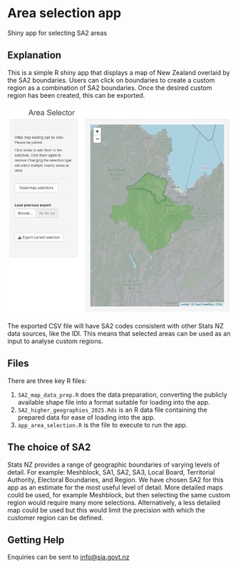 # Area selection app
Shiny app for selecting SA2 areas

## Explanation
This is a simple R shiny app that displays a map of New Zealand overlaid by the SA2 boundaries. Users can click on boundaries to create a custom region as a combination of SA2 boundaries. Once the desired custom region has been created, this can be exported.

![example of app in use](example.png)

The exported CSV file will have SA2 codes consistent with other Stats NZ data sources, like the IDI. This means that selected areas can be used as an input to analyse custom regions.

## Files
There are three key R files:
1. `SA2_map_data_prep.R` does the data preparation, converting the publicly available shape file into a format suitable for loading into the app.
2. `SA2_higher_geographies_2025.Rds` is an R data file containing the prepared data for ease of loading into the app.
3. `app_area_selection.R` is the file to execute to run the app.

## The choice of SA2
Stats NZ provides a range of geographic boundaries of varying levels of detail. For example: Meshblock, SA1, SA2, SA3, Local Board, Territorial Authority, Electoral Boundaries, and Region. We have chosen SA2 for this app as an estimate for the most useful level of detail. More detailed maps could be used, for example Meshblock, but then selecting the same custom region would require many more selections. Alternatively, a less detailed map could be used but this would limit the precision with which the customer region can be defined.

## Getting Help
Enquiries can be sent to info@sia.govt.nz
